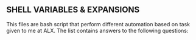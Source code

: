 ## SHELL VARIABLES & EXPANSIONS

This files are bash script that perform different automation based on task given to me at ALX. The list contains answers to the following questions:



